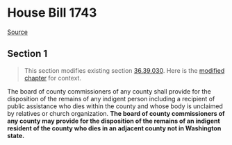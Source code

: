 # House Bill 1743

[Source](http://lawfilesext.leg.wa.gov/biennium/2021-22/Pdf/Bills/House%20Bills/1743.pdf)
## Section 1
> This section modifies existing section [36.39.030](/rcw/36_counties/36.039_assistance_and_relief.md). Here is the [modified chapter](rcw/36_counties/36.039_assistance_and_relief.md) for context.

The board of county commissioners of any county shall provide for the disposition of the remains of any indigent person including a recipient of public assistance who dies within the county and whose body is unclaimed by relatives or church organization. **The board of county commissioners of any county may provide for the disposition of the remains of an indigent resident of the county who dies in an adjacent county not in Washington state.**


